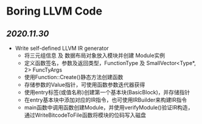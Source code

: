 # Boring LLVM Code

## *2020.11.30*
* Write self-defined LLVM IR generator
    * 将三元组信息 及 数据布局对象放入模块并创建 Module实例
    * 定义函数签名，参数及返回类型，FunctionType 及 SmallVector<Type*, 2> FuncTyArgs
    * 使用Function::Create()静态方法创建函数
    * 存储参数的Value指针，可使用函数参数迭代器获得
    * 使用entry标签(或值名称)创建第一个基本块(BasicBlock)，并存储指针
    * 在entry基本块中添加对应的IR指令，也可使用IRBuilder来构建IR指令
    * main函数中调用函数创建Module，并使用verifyModule()验证IR构造，通过WriteBitcodeToFile函数将模块的位码写入磁盘